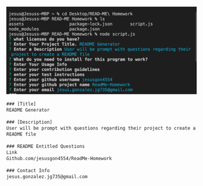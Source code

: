 ![READMESS](assets/READMESS.png)

    
    ### [Title]
    README Generator
    
    ### [Description]
    User will be prompt with questions regarding their project to create a README file
    
    ### README Entitled Questions
    Link
    Github.com/jesusgon4554/ReadMe-Homework
    
    ### Contact Info
    jesus.gonzalez.jg735@gmail.com
